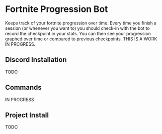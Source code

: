 # Fortnite Progression Bot

Keeps track of your fortnite progression over time. Every time you finish a session (or whenever you want to) you should check-in with the bot to record the checkpoint in your stats. You can then see your progression graphed over time or compared to previous checkpoints. THIS IS A WORK IN PROGRESS.

## Discord Installation

TODO

## Commands

IN PROGRESS

## Project Install

TODO
